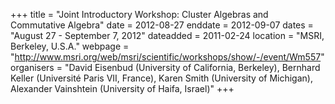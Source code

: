 +++
title = "Joint Introductory Workshop: Cluster Algebras and Commutative Algebra"
date = 2012-08-27
enddate = 2012-09-07
dates = "August 27 - September 7, 2012"
dateadded = 2011-02-24
location = "MSRI, Berkeley, U.S.A."
webpage = "http://www.msri.org/web/msri/scientific/workshops/show/-/event/Wm557"
organisers = "David Eisenbud (University of California, Berkeley), Bernhard Keller (Université Paris VII, France), Karen Smith (University of Michigan), Alexander Vainshtein (University of Haifa, Israel)"
+++
